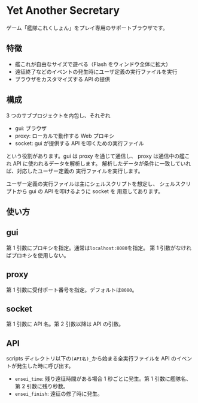Yet Another Secretary
=====================

ゲーム「艦隊これくしょん」をプレイ専用のサポートブラウザです。


特徴
----

- 艦これが自由なサイズで遊べる（Flash をウィンドウ全体に拡大）
- 遠征終了などのイベントの発生時にユーザ定義の実行ファイルを実行
- ブラウザをカスタマイズする API の提供


構成
----

3 つのサブプロジェクトを内包し、それぞれ

- gui: ブラウザ
- proxy: ローカルで動作する Web プロキシ
- socket: gui が提供する API を叩くための実行ファイル

という役割があります。gui は proxy を通じて通信し、
proxy は通信中の艦これ API に使われるデータを解析します。
解析したデータが条件に一致していれば、対応したユーザー定義の
実行ファイルを実行します。  

ユーザー定義の実行ファイルは主にシェルスクリプトを想定し、
シェルスクリプトから gui の API を叩けるように socket を
用意してあります。


使い方
------

gui
---

第 1 引数にプロキシを指定。通常は`localhost:8080`を指定。
第 1 引数がなければプロキシを使用しない。

proxy
-----

第 1 引数に受付ポート番号を指定。デフォルトは`8080`。

socket
------

第 1 引数に API 名。第 2 引数以降は API の引数。


API
---

scripts ディレクトリ以下の`(API名)_`から始まる全実行ファイルを 
API のイベントが発生した時に呼び出す。

- `ensei_time`: 残り遠征時間がある場合 1 秒ごとに発生。第 1 引数に艦隊名、第 2 引数に残り秒数。
- `ensei_finish`: 遠征の修了時に発生。

